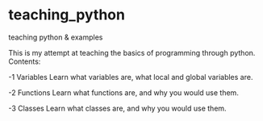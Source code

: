 # teaching_python
teaching python &amp; examples

This is my attempt at teaching the basics of programming through python.
Contents:

-1 Variables
Learn what variables are, what local and global variables are.

-2 Functions
Learn what functions are, and why you would use them.

-3 Classes
Learn what classes are, and why you would use them.
